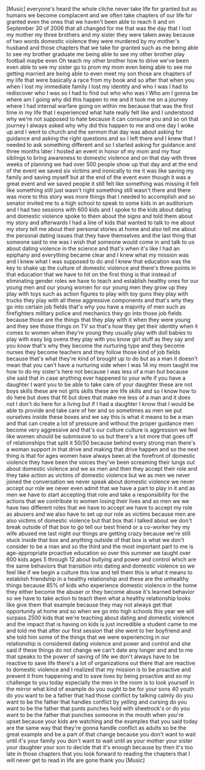 
[Music]
everyone&#39;s heard the whole cliche never
take life for granted but as humans we
become complacent and we often take
chapters of our life for granted even
the ones that we haven&#39;t been able to
reach it and on September 30 of 2006
that all changed for me that was the day
that I lost my mother my three brothers
and my sister they were taken away
because of two words domestic violence
they were murdered by my mother&#39;s
husband and those chapters that we take
for granted such as me being able to see
my brother graduate
me being able to see my other brother
play football maybe even Oh teach my
other brother how to drive we&#39;ve been
even able to see my sister go to prom my
mom even being able to see me getting
married are being able to even meet my
son those are chapters of my life that
were basically a race from my book and
so after that when you when I lost my
immediate family I lost my identity and
who I was I had to rediscover who I was
so I had to find out who who was I Who
am I gonna be where am I going why did
this happen to me and it took me on a
journey where I had internal warfare
going on within me because that was the
first time in my life that I experienced
what hate really felt like and I
understood why we&#39;re not supposed to
hate because it can consume you and so
on that journey I always asked why why
did this happen to me
and one day I woke up and I went to
church and the sermon that day was about
asking for guidance and asking the right
questions and so I left there and I knew
that I needed to ask something different
and so I started asking for guidance and
three months later I hosted an event in
honor of my mom and my four siblings to
bring awareness to domestic violence and
on that day with three weeks of planning
we had over 500 people show up that day
and at the end of the event we saved six
victims and ironically to me it was like
saving my family and saving myself but
at the end of the event even though it
was a great event and we saved people it
still felt like something was missing it
felt like something still just wasn&#39;t
right something still wasn&#39;t there and
there was more to this story was more
things that I needed to accomplish and
so senator invited me to a high school
to speak to some kids in an auditorium
and I had two sessions with 600 kids and
I spoke to the kids about dating and
domestic violence spoke to them about
the signs and told them about my story
and afterwards I had a line of kids that
wanted to talk to me about my story tell
me about their personal stories at home
and also tell me about the personal
dating issues that they have themselves
and the last thing that someone said to
me was I wish that someone would come in
and talk to us about dating violence in
the science and that&#39;s when it&#39;s like I
had an epiphany and everything became
clear and I knew what my mission was and
I knew what I was supposed to do and I
knew that education was the key to shake
up the culture of domestic violence and
there&#39;s three points
in that education that we have to hit on
the first thing is that instead of
eliminating gender roles we have to
teach and establish healthy ones for our
young men and our young women for our
young men they grow up they play with
toys such as action figures to play with
toy guns they play with trucks they play
with all these aggressive components and
that&#39;s why they go into certain job
fields that&#39;s why you have a majority of
men such as firefighters military police
and mechanics they go into those job
fields because those are the things that
they play with it when they were young
and they see those things on TV so
that&#39;s how they get their identity when
it comes to women when they&#39;re young
they usually play with doll babies to
play with easy big ovens they play with
you know girl stuff as they say and you
know that&#39;s why they become the
nurturing type and they become nurses
they become teachers and they follow
those kind of job fields because that&#39;s
what they&#39;re kind of brought up to do
but as a man it doesn&#39;t mean that you
can&#39;t have a nurturing side when I was
14 my mom taught me how to do my
sister&#39;s here not because I was less of
a man
but because she said that in case
anything ever happened to your wife if
you have a daughter I want you to be
able to take care of your daughter these
are not boys skills these are not girls
skills these are life skills and so I
know how to do here but does that fit
but does that make me less of a man and
it does not
I don&#39;t do here for a living but if I
had a daughter I know that I would be
able to provide and take care of her and
so sometimes as men we put ourselves
inside these boxes and we say this is
what it means to be a man and that can
create a lot of pressure and without the
proper guidance men become very
aggressive and that&#39;s our culture
culture is aggression we feel like women
should be submissive to us but there&#39;s a
lot more that goes off of relationships
that split it 50/50 because behind every
strong man there&#39;s a woman support in
that drive and making that drive happen
and so the next thing is that for ages
women have always been at the forefront
of domestic violence they have been the
voices they&#39;ve been screaming their
lungs out about domestic violence and we
as men and then they accept their role
and they take action as victims of
domestic violence but we as men we never
joined the conversation we never speak
about domestic violence
we never accept our role we never even
admit that we have a part to play in it
and as men we have to start accepting
that role and take a responsibility for
the actions that we contribute to women
losing their lives
and as men we we have two different
roles that we have to accept we have to
accept my role as abusers and we also
have to set up our role as victims
because men are also victims of domestic
violence but that box that I talked
about we don&#39;t break outside of that box
to go tell our best friend or a
co-worker hey my wife abused me last
night our things are getting crazy
because we&#39;re still stuck inside that
box and anything outside of that box is
what we don&#39;t consider to be a man and
so the third and the most important part
to me is age-appropriate proactive
education so over this summer we taught
over 600 kids ages 5 through 12
about bullying and power and control
which are the same behaviors that
transition into dating and domestic
violence so we feel like if we begin a
culture this low and tell them this is
what it means to establish friendship in
a healthy relationship and these are the
unhealthy things because 85% of kids who
experience domestic violence in the home
they either become the abuser or they
become abuse it&#39;s learned behavior
so we have to take action to teach them
what a healthy relationship looks like
give them that example because they may
not always get that opportunity at home
and so when we go into high schools this
year we will surpass 2500 kids that
we&#39;re teaching about dating and domestic
violence
and the impact that is having on kids is
just incredible a student came to me and
told me that after our first session
that she went to her boyfriend and she
told him some of the things that we were
experiencing in our relationship is
considered dating violence and power and
control and she said if these things do
not change we can&#39;t date any longer and
and to me that speaks to the power of
saving of life we don&#39;t always have to
be reactive to save life there&#39;s a lot
of organizations out there that are
reactive to domestic violence and I
realized that my mission is to be
proactive and prevent it from happening
and to save lives by being proactive and
so my challenge to you today especially
the men in the room is to look yourself
in the mirror
what kind of example do you ought to be
for your sons
40 youth do you want to be a father that
had those conflict by talking calmly do
you want to be the father that handles
conflict by yelling and cursing do you
want to be the father that punts punches
hold with sheetrock&#39;s or do you want to
be the father that punches someone in
the mouth when you&#39;re upset because your
kids are watching and the examples that
you said today are the same way that
they&#39;re gonna handle conflict as adults
so be the great example and be a part of
that change because you don&#39;t want to
wait until it&#39;s your family you don&#39;t
want to wait until as your mother your
sister your daughter your son to decide
that it&#39;s enough because by then it&#39;s
too late in those chapters that you look
forward to reading the chapters that I
will never get to read in life are gone
thank you
[Music]
